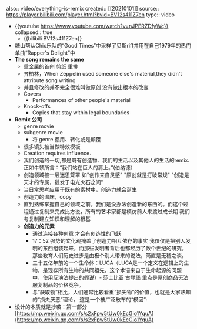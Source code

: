 also:: video/everything-is-remix
created:: [[20210101]]
source:: https://player.bilibili.com/player.html?bvid=BV12s411Z7en
type:: video

- {{youtube https://www.youtube.com/watch?v=nJPERZDfyWc}}
  collapsed:: true
  - {{bilibili BV12s411Z7en}}
- 糖山帮从Chic乐队的“Good Times”中采样了贝斯riff并用在自己1979年的热门单曲“Rapper's Delight”中
- **The song remains the same**
  - 重金属的首创 剪纸 重排
  - 齐柏林，When Zeppelin used someone else's material,they didn't attribute song writing
  - 并且修改的并不完全很难叫做原创 没有做出根本的改变
  - Covers
    - Performances of other people's material
  - Knock-offs
    - Copies that stay within legal boundaries
- **Remix 公司**
  - genre movie
  - subgenre movie
    - 将 genre 挪用、转化或是颠覆
  - 很多镜头被当做特效模板
  - Creation requires influence.
  - 我们创造的一切,都是既有创造物、我们的生活以及其他人的生活的remix. 正如牛顿所言：“我们站在巨人的肩上。”(伯纳德）
  - 创造领域被一层迷思笼罩 如"创作来自灵感" "原创就是打破常规" "创造是天才的专属，迸发于电光火石之间"
  - 当日常思考应用于既有的素材中，创造力就会诞生
  - 创造力的温床，copy
  - 直到熟练掌握自己的领域之前。我们是没办法创造新的东西的。而这个过程通过复制来完成比方说，所有的艺术家都是模仿前人来渡过成长期 我们考复制建立知识和理解的根基
  - **创造力的元素**
    - 通过连接各种创意 才会有创造性的飞跃
    - 17：52
              强势的文化观掩盖了创造力相互依存的事实
              我仅仅是把别人发明的东西组装起来，而那些发明者背后也都经历了数个世纪的研究。
              那些教育人们历史进步是由极个别人带来的说法，简直是无稽之谈。
    - 三十五亿年前的一个生命体：LUCA（LUCA是一个定义在逻辑上的生物，是现存所有生物的共同祖先。这个术语来自于生命起源的问题中，使用反演法提出的假说）- 莎士比亚 古登堡
              重点是原创商品无法服复制品的价格竞争。
    - 与“获取物”相比，人们通常比较看重“损失物”的价值，也就是大家熟知的“损失厌恶”理论， 这是一个被广泛散布的“模因”:
- 设计的本质就是抄袭：第一部分 [https://mp.weixin.qq.com/s/s2xFpw5tUw0kEcGio1YquA](https://mp.weixin.qq.com/s/s2xFpw5tUw0kEcGio1YquA)